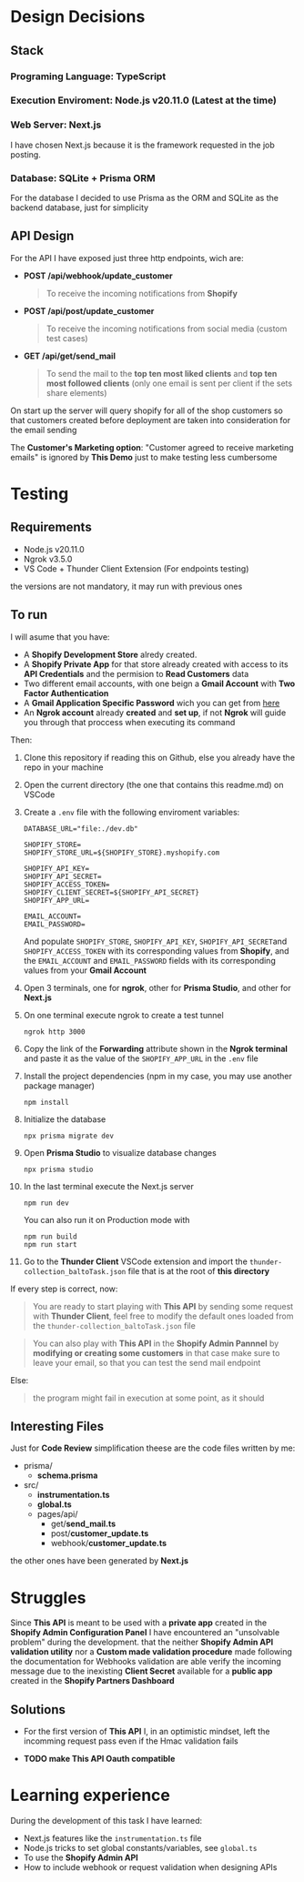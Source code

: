 # Design Decisions

## Stack

### Programing Language: TypeScript

### Execution Enviroment: Node.js v20.11.0 (Latest at the time)

### Web Server: Next.js

I have chosen Next.js because it is the framework requested in the job posting.

### Database: SQLite + Prisma ORM

For the database I decided to use Prisma as the ORM and SQLite as the backend database, just for simplicity

## API Design

For the API I have exposed just three http endpoints, wich are:

- **POST /api/webhook/update_customer**

  > To receive the incoming notifications from **Shopify**

- **POST /api/post/update_customer**

  > To receive the incoming notifications from social media
  > (custom test cases)

- **GET /api/get/send_mail**
  > To send the mail to the
  > **top ten most liked clients** and
  > **top ten most followed clients**
  > (only one email is sent per client if the sets share elements)

On start up the server will query shopify for all of the shop customers so that customers created before deployment are taken into consideration for the email sending

The **Customer's Marketing option**: "Customer agreed to receive marketing emails"
is ignored by **This Demo** just to make testing less cumbersome

# Testing

## Requirements

- Node.js v20.11.0
- Ngrok v3.5.0
- VS Code + Thunder Client Extension (For endpoints testing)

the versions are not mandatory, it may run with previous ones

## To run

I will asume that you have:

- A **Shopify Development Store** alredy created.
- A **Shopify Private App** for that store already created with access to its **API Credentials** and the permision to **Read Customers** data
- Two different email accounts, with one beign a **Gmail Account** with **Two Factor Authentication**
- A **Gmail Application Specific Password** wich you can get from [here](https://security.google.com/settings/security/apppasswords)
- An **Ngrok account** already **created** and **set up**, if not **Ngrok** will guide you through that proccess when executing its command

Then:

1.  Clone this repository if reading this on Github, else you already have the repo in your machine
1.  Open the current directory (the one that contains this readme.md) on VSCode
1.  Create a `.env` file with the following enviroment variables:

    ```
    DATABASE_URL="file:./dev.db"

    SHOPIFY_STORE=
    SHOPIFY_STORE_URL=${SHOPIFY_STORE}.myshopify.com

    SHOPIFY_API_KEY=
    SHOPIFY_API_SECRET=
    SHOPIFY_ACCESS_TOKEN=
    SHOPIFY_CLIENT_SECRET=${SHOPIFY_API_SECRET}
    SHOPIFY_APP_URL=

    EMAIL_ACCOUNT=
    EMAIL_PASSWORD=
    ```

    And populate `SHOPIFY_STORE`, `SHOPIFY_API_KEY`, `SHOPIFY_API_SECRET`and `SHOPIFY_ACCESS_TOKEN` with its corresponding values from **Shopify**, and the `EMAIL_ACCOUNT` and `EMAIL_PASSWORD` fields with its corresponding values from your **Gmail Account**

1.  Open 3 terminals, one for **ngrok**, other for **Prisma Studio**, and other for **Next.js**

1.  On one terminal execute ngrok to create a test tunnel
    ```
    ngrok http 3000
    ```
1.  Copy the link of the **Forwarding** attribute shown in the **Ngrok terminal**
    and paste it as the value of the `SHOPIFY_APP_URL` in the `.env` file
1.  Install the project dependencies (npm in my case, you may use another package manager)
    ```
    npm install
    ```
1.  Initialize the database
    ```
    npx prisma migrate dev
    ```
1.  Open **Prisma Studio** to visualize database changes
    ```
    npx prisma studio
    ```
1.  In the last terminal execute the Next.js server
    ```
    npm run dev
    ```
    You can also run it on Production mode with
    ```
    npm run build
    npm run start
    ```
1.  Go to the **Thunder Client** VSCode extension and import the `thunder-collection_baltoTask.json` file that is at the root of **this directory**

If every step is correct, now:

> You are ready to start playing with **This API** by sending some
> request with **Thunder Client**, feel free to modify the default ones loaded from the
> `thunder-collection_baltoTask.json` file

> You can also play with **This API** in the **Shopify Admin Pannnel**
> by **modifying or creating some customers**
> in that case make sure to leave your email,
> so that you can test the send mail endpoint

Else:

> the program might fail in execution at some point, as it should

## Interesting Files

Just for **Code Review** simplification theese are the code files written by me:

- prisma/
  - **schema.prisma**
- src/
  - **instrumentation.ts**
  - **global.ts**
  - pages/api/
    - get/**send_mail.ts**
    - post/**customer_update.ts**
    - webhook/**customer_update.ts**

the other ones have been generated by **Next.js**

# Struggles

Since **This API** is meant to be used with a **private app** created in the
**Shopify Admin Configuration Panel**
I have encountered an "unsolvable problem" during the development.
that the neither **Shopify Admin API validation utility** nor a
**Custom made validation procedure** made following the documentation for Webhooks validation
are able verify the incoming message due to the inexisting **Client Secret**
available for a **public app** created in the **Shopify Partners Dashboard**

## Solutions

- For the first version of **This API** I, in an optimistic mindset,
  left the incomming request pass even if the Hmac validation fails

- **TODO make This API Oauth compatible**

# Learning experience

During the development of this task I have learned:

- Next.js features like the `instrumentation.ts` file
- Node.js tricks to set global constants/variables, see `global.ts`
- To use the **Shopify Admin API**
- How to include webhook or request validation when designing APIs
